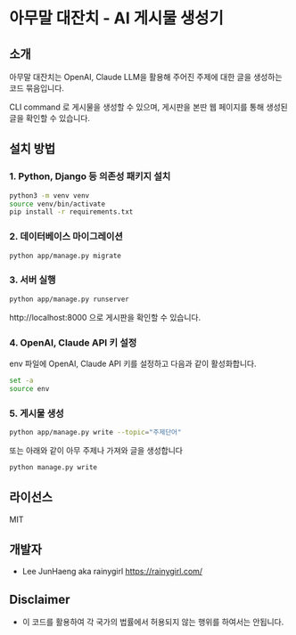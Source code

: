 # 아무말 대잔치 - AI 게시물 생성기

## 소개

아무말 대잔치는 OpenAI, Claude LLM을 활용해 주어진 주제에 대한 글을 생성하는 코드 묶음입니다.

CLI command 로 게시물을 생성할 수 있으며, 
게시판을 본딴 웹 페이지를 통해 생성된 글을 확인할 수 있습니다.

## 설치 방법

### 1. Python, Django 등 의존성 패키지 설치

```bash
python3 -m venv venv
source venv/bin/activate
pip install -r requirements.txt
```

### 2. 데이터베이스 마이그레이션

```bash
python app/manage.py migrate
```

### 3. 서버 실행

```bash
python app/manage.py runserver
```

http://localhost:8000 으로 게시판을 확인할 수 있습니다.

### 4. OpenAI, Claude API 키 설정

env 파일에 OpenAI, Claude API 키를 설정하고 다음과 같이 활성화합니다.

```bash
set -a
source env
```

### 5. 게시물 생성
```bash
python app/manage.py write --topic="주제단어"
```

또는 아래와 같이 아무 주제나 가져와 글을 생성합니다

```bash
python manage.py write
```

## 라이선스

MIT

## 개발자
 
* Lee JunHaeng aka rainygirl <https://rainygirl.com/>

## Disclaimer

* 이 코드를 활용하여 각 국가의 법률에서 허용되지 않는 행위를 하여서는 안됩니다.
